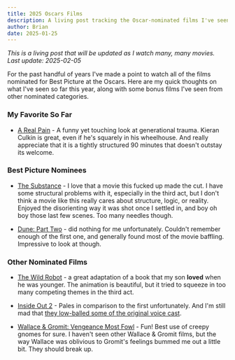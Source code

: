 ```yaml
---
title: 2025 Oscars Films
description: A living post tracking the Oscar-nominated films I've seen this year.
author: Brian
date: 2025-01-25
---
```


_This is a living post that will be updated as I watch many, many movies. Last update: 2025-02-05_

For the past handful of years I've made a point to watch all of the films nominated for Best Picture at the Oscars. Here are my quick thoughts on what I've seen so far this year, along with some bonus films I've seen from other nominated categories.

### My Favorite So Far

- [A Real Pain](https://www.imdb.com/title/tt21823606/) - A funny yet touching look at generational trauma. Kieran Culkin is great, even if he's squarely in his wheelhouse. And really appreciate that it is a tightly structured 90 minutes that doesn't outstay its welcome.

### Best Picture Nominees

- [The Substance](https://www.imdb.com/title/tt17526714/) - I love that a movie this fucked up made the cut. I have some structural problems with it, especially in the third act, but I don't think a movie like this really cares about structure, logic, or reality. Enjoyed the disorienting way it was shot once I settled in, and boy oh boy those last few scenes. Too many needles though.

- [Dune: Part Two](https://www.imdb.com/title/tt15239678/) - did nothing for me unfortunately. Couldn't remember enough of the first one, and generally found most of the movie baffling. Impressive to look at though.

### Other Nominated Films

- [The Wild Robot](https://www.imdb.com/title/tt29623480/) - a great adaptation of a book that my son **loved** when he was younger. The animation is beautiful, but it tried to squeeze in too many competing themes in the third act.

- [Inside Out 2](https://www.imdb.com/title/tt22022452/) - Pales in comparison to the first unfortunately. And I'm still mad that [they low-balled some of the original voice cast](https://people.com/why-did-mindy-kaling-bill-hader-not-return-inside-out-2-8665675).

- [Wallace & Gromit: Vengeance Most Fowl](https://www.imdb.com/title/tt17163970/) - Fun! Best use of creepy gnomes for sure. I haven't seen other Wallace & Gromit films, but the way Wallace was oblivious to Gromit's feelings bummed me out a little bit. They should break up.
